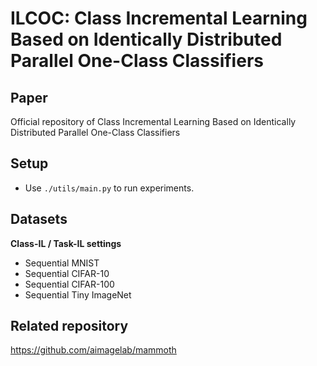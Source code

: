 # ILCOC: Class Incremental Learning Based on Identically Distributed Parallel One-Class Classifiers

## Paper

Official repository of Class Incremental Learning Based on Identically Distributed Parallel One-Class Classifiers

## Setup

-   Use `./utils/main.py` to run experiments.

## Datasets

**Class-IL / Task-IL settings**

-   Sequential MNIST
-   Sequential CIFAR-10
-   Sequential CIFAR-100
-   Sequential Tiny ImageNet

## Related repository

https://github.com/aimagelab/mammoth